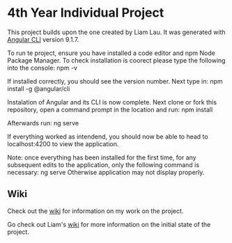 # 4th Year Individual Project

This project builds upon the one created by Liam Lau. It was generated with [Angular CLI](https://github.com/angular/angular-cli) version 9.1.7.

To run te project, ensure you have installed a code editor and npm Node Package Manager. To check installation is coorect please type the following into the console:  npm -v    

If installed correctly, you should see the version number. Next type in: npm install -g @angular/cli

Instalation of Angular and its CLI is now complete. Next clone or fork this repository, open a command prompt in the location and run: npm install

Afterwards run: ng serve

If everything worked as intendend, you should now be able to head to localhost:4200 to view the application.

Note: once everything has been installed for the first time, for any subsequent edits to the application, only the following command is necessary: ng serve
Otherwise application may not display properly.

## Wiki

Check out the [wiki](https://github.com/AnnaSavova/individual-project/wiki) for information on my work on the project.

Go check out Liam's [wiki](https://github.com/liamlau/individual-project/wiki) for more information on the initial state of the project.
